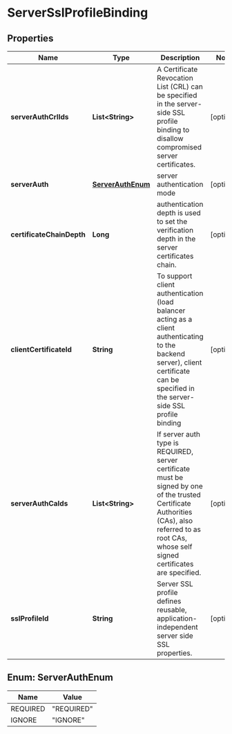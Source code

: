 # ServerSslProfileBinding

## Properties
Name | Type | Description | Notes
------------ | ------------- | ------------- | -------------
**serverAuthCrlIds** | **List&lt;String&gt;** | A Certificate Revocation List (CRL) can be specified in the server-side SSL profile binding to disallow compromised server certificates.  |  [optional]
**serverAuth** | [**ServerAuthEnum**](#ServerAuthEnum) | server authentication mode |  [optional]
**certificateChainDepth** | **Long** | authentication depth is used to set the verification depth in the server certificates chain.  |  [optional]
**clientCertificateId** | **String** | To support client authentication (load balancer acting as a client authenticating to the backend server), client certificate can be specified in the server-side SSL profile binding  |  [optional]
**serverAuthCaIds** | **List&lt;String&gt;** | If server auth type is REQUIRED, server certificate must be signed by one of the trusted Certificate Authorities (CAs), also referred to as root CAs, whose self signed certificates are specified.  |  [optional]
**sslProfileId** | **String** | Server SSL profile defines reusable, application-independent server side SSL properties.  |  [optional]

<a name="ServerAuthEnum"></a>
## Enum: ServerAuthEnum
Name | Value
---- | -----
REQUIRED | &quot;REQUIRED&quot;
IGNORE | &quot;IGNORE&quot;
